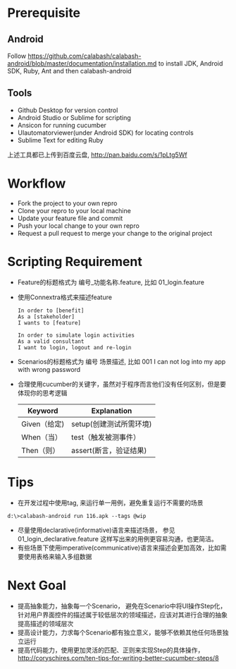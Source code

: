 # Prerequisite

## Android

Follow https://github.com/calabash/calabash-android/blob/master/documentation/installation.md to install JDK, Android SDK, Ruby, Ant and then calabash-android 

## Tools 
* Github Desktop for version control
* Android Studio or Sublime for scripting
* Ansicon for running cucumber
* UIautomatorviewer(under Android SDK) for locating controls 
* Sublime Text for editing Ruby 

上述工具都已上传到百度云盘, http://pan.baidu.com/s/1pLtg5Wf

# Workflow
* Fork the project to your own repro
* Clone your repro to your local machine
* Update your feature file and commit
* Push your local change to your own repro
* Request a pull request to merge your change to the original project

# Scripting Requirement
* Feature的标题格式为 编号_功能名称.feature, 比如 01_login.feature  
  
* 使用Connextra格式来描述feature 
    ```
    In order to [benefit]  
    As a [stakeholder]  
    I wants to [feature]    
    ```  
    
    ```
    In order to simulate login activities  
    As a valid consultant  
    I want to login, logout and re-login  
    ```  
      
* Scenarios的标题格式为 编号 场景描述, 比如 001 I can not log into my app with wrong password  

* 合理使用cucumber的关键字，虽然对于程序而言他们没有任何区别，但是要体现你的思考逻辑 

    |Keyword | Explanation |
    | -----|----|
    | Given（给定)| setup(创建测试所需环境) |
    | When（当）| test（触发被测事件）|
    | Then（则）| assert(断言，验证结果)|

# Tips
* 在开发过程中使用tag, 来运行单一用例，避免重复运行不需要的场景
```
d:\>calabash-android run 116.apk --tags @wip
```    
* 尽量使用declarative(informative)语言来描述场景， 参见01_login_declarative.feature 这样写出来的用例更容易沟通，也更简洁。
* 有些场景下使用imperative(communicative)语言来描述会更加高效，比如需要使用表格来输入多组数据

# Next Goal
* 提高抽象能力，抽象每一个Scenario， 避免在Scenario中将UI操作Step化， 针对用户界面控件的描述属于较低层次的领域描述，应该对其进行合理的抽象提高描述的领域层次
* 提高设计能力，力求每个Scenario都有独立意义，能够不依赖其他任何场景独立运行
* 提高代码能力，使用更加灵活的匹配、正则来实现Step的具体操作，http://coryschires.com/ten-tips-for-writing-better-cucumber-steps/8